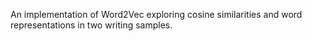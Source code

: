 An implementation of Word2Vec exploring cosine similarities and word representations in two writing samples.